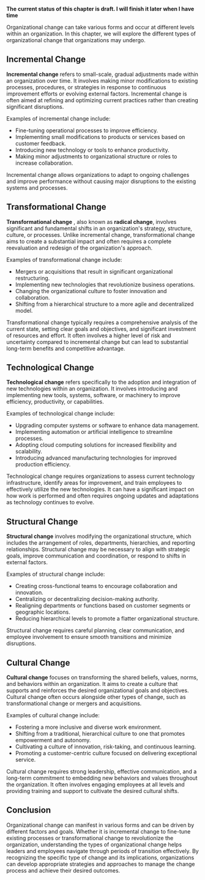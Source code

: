 **The current status of this chapter is draft. I will finish it later when I have time**

Organizational change can take various forms and occur at different levels within an organization. In this chapter, we will explore the different types of organizational change that organizations may undergo.

Incremental Change
------------------

**Incremental change** refers to small-scale, gradual adjustments made within an organization over time. It involves making minor modifications to existing processes, procedures, or strategies in response to continuous improvement efforts or evolving external factors. Incremental change is often aimed at refining and optimizing current practices rather than creating significant disruptions.

Examples of incremental change include:

* Fine-tuning operational processes to improve efficiency.
* Implementing small modifications to products or services based on customer feedback.
* Introducing new technology or tools to enhance productivity.
* Making minor adjustments to organizational structure or roles to increase collaboration.

Incremental change allows organizations to adapt to ongoing challenges and improve performance without causing major disruptions to the existing systems and processes.

Transformational Change
-----------------------

**Transformational change** , also known as **radical change**, involves significant and fundamental shifts in an organization's strategy, structure, culture, or processes. Unlike incremental change, transformational change aims to create a substantial impact and often requires a complete reevaluation and redesign of the organization's approach.

Examples of transformational change include:

* Mergers or acquisitions that result in significant organizational restructuring.
* Implementing new technologies that revolutionize business operations.
* Changing the organizational culture to foster innovation and collaboration.
* Shifting from a hierarchical structure to a more agile and decentralized model.

Transformational change typically requires a comprehensive analysis of the current state, setting clear goals and objectives, and significant investment of resources and effort. It often involves a higher level of risk and uncertainty compared to incremental change but can lead to substantial long-term benefits and competitive advantage.

Technological Change
--------------------

**Technological change** refers specifically to the adoption and integration of new technologies within an organization. It involves introducing and implementing new tools, systems, software, or machinery to improve efficiency, productivity, or capabilities.

Examples of technological change include:

* Upgrading computer systems or software to enhance data management.
* Implementing automation or artificial intelligence to streamline processes.
* Adopting cloud computing solutions for increased flexibility and scalability.
* Introducing advanced manufacturing technologies for improved production efficiency.

Technological change requires organizations to assess current technology infrastructure, identify areas for improvement, and train employees to effectively utilize the new technologies. It can have a significant impact on how work is performed and often requires ongoing updates and adaptations as technology continues to evolve.

Structural Change
-----------------

**Structural change** involves modifying the organizational structure, which includes the arrangement of roles, departments, hierarchies, and reporting relationships. Structural change may be necessary to align with strategic goals, improve communication and coordination, or respond to shifts in external factors.

Examples of structural change include:

* Creating cross-functional teams to encourage collaboration and innovation.
* Centralizing or decentralizing decision-making authority.
* Realigning departments or functions based on customer segments or geographic locations.
* Reducing hierarchical levels to promote a flatter organizational structure.

Structural change requires careful planning, clear communication, and employee involvement to ensure smooth transitions and minimize disruptions.

Cultural Change
---------------

**Cultural change** focuses on transforming the shared beliefs, values, norms, and behaviors within an organization. It aims to create a culture that supports and reinforces the desired organizational goals and objectives. Cultural change often occurs alongside other types of change, such as transformational change or mergers and acquisitions.

Examples of cultural change include:

* Fostering a more inclusive and diverse work environment.
* Shifting from a traditional, hierarchical culture to one that promotes empowerment and autonomy.
* Cultivating a culture of innovation, risk-taking, and continuous learning.
* Promoting a customer-centric culture focused on delivering exceptional service.

Cultural change requires strong leadership, effective communication, and a long-term commitment to embedding new behaviors and values throughout the organization. It often involves engaging employees at all levels and providing training and support to cultivate the desired cultural shifts.

Conclusion
----------

Organizational change can manifest in various forms and can be driven by different factors and goals. Whether it is incremental change to fine-tune existing processes or transformational change to revolutionize the organization, understanding the types of organizational change helps leaders and employees navigate through periods of transition effectively. By recognizing the specific type of change and its implications, organizations can develop appropriate strategies and approaches to manage the change process and achieve their desired outcomes.
